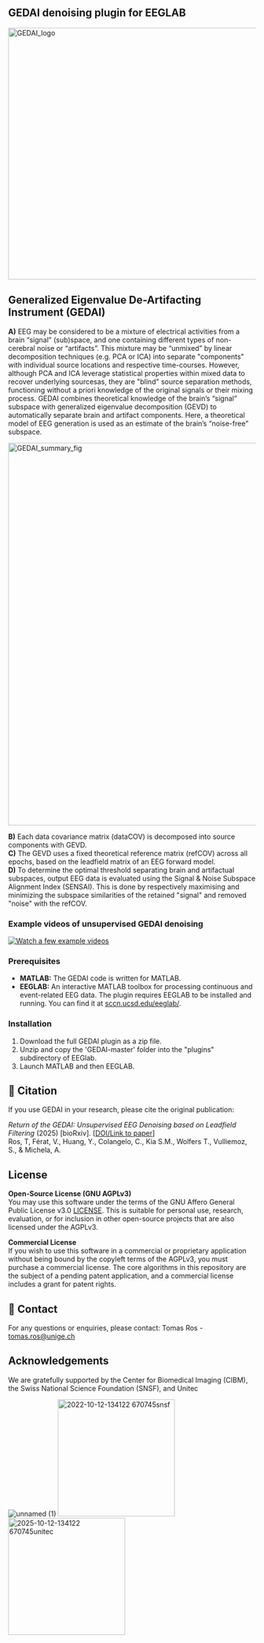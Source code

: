 ## GEDAI denoising plugin for EEGLAB

<img width="2048" height="512" alt="GEDAI_logo" src="https://github.com/user-attachments/assets/e7252afd-7619-43de-a36d-6679a14d0023" />

## Generalized Eigenvalue De-Artifacting Instrument (GEDAI) 
**A)** EEG may be considered to be a mixture of electrical activities from a brain “signal” (sub)space, and one containing different types of non-cerebral noise or “artifacts”. This mixture may be “unmixed” by linear decomposition techniques (e.g. PCA or ICA) into separate "components" with individual source locations and respective time-courses. However, although PCA and ICA leverage statistical properties within mixed data to recover underlying sourcesas, they are "blind" source separation methods, functioning without a priori knowledge of the original signals or their mixing process. GEDAI combines theoretical knowledge of the brain’s “signal” subspace with generalized eigenvalue decomposition (GEVD) to automatically separate brain and artifact components. Here, a theoretical model of EEG generation is used as an estimate of the brain’s “noise-free” subspace.


<img width="1094" height="778" alt="GEDAI_summary_fig" src="https://github.com/user-attachments/assets/be039586-40f4-4f71-9d03-846fc4dc6662" />


**B)** Each data covariance matrix (dataCOV) is decomposed into source components with GEVD.  
**C)** The GEVD uses a fixed theoretical reference matrix (refCOV) across all epochs, based on the leadfield matrix of an EEG forward model.  
**D)** To determine the optimal threshold separating brain and artifactual subspaces, output EEG data is evaluated using the Signal & Noise Subspace Alignment Index (SENSAI). This is done by respectively maximising and minimizing the subspace similarities of the retained "signal" and removed "noise" with the refCOV. 

### Example videos of unsupervised GEDAI denoising


[![Watch a few example videos](https://github.com/user-attachments/assets/6c4145c0-a67c-4575-bd83-e4a40d0dc871)](https://www.youtube.com/playlist?list=PLFwYJV7JHVFRmGTpW3y2MqkL_pYTitxpF)


### Prerequisites

* **MATLAB:** The GEDAI code is written for MATLAB.
* **EEGLAB:** An interactive MATLAB toolbox for processing continuous and event-related EEG data. The plugin requires EEGLAB to be installed and running. You can find it at [sccn.ucsd.edu/eeglab/](https://sccn.ucsd.edu/eeglab/).

### Installation

1. Download the full GEDAI plugin as a zip file.
2. Unzip and copy the 'GEDAI-master' folder into the "plugins" subdirectory of EEGlab.
3. Launch MATLAB and then EEGLAB.

## 📜 Citation

If you use GEDAI in your research, please cite the original publication:

*Return of the GEDAI: Unsupervised EEG Denoising based on Leadfield Filtering* (2025)  [bioRxiv]. [[DOI/Link to paper](https://www.biorxiv.org/content/10.1101/2025.10.04.680449v1)]  
Ros, T, Férat, V., Huang, Y., Colangelo, C., Kia S.M., Wolfers T., Vulliemoz, S., & Michela, A. 


## License

**Open-Source License (GNU AGPLv3)**  
You may use this software under the terms of the GNU Affero General Public License v3.0 [LICENSE](LICENSE). This is suitable for personal use, research, evaluation, or for inclusion in other open-source projects that are also licensed under the AGPLv3.

**Commercial License**  
If you wish to use this software in a commercial or proprietary application without being bound by the copyleft terms of the AGPLv3, you must purchase a commercial license. The core algorithms in this repository are the subject of a pending patent application, and a commercial license includes a grant for patent rights.  

## 📧 Contact

For any questions or enquiries, please contact:
Tomas Ros - tomas.ros@unige.ch

## Acknowledgements
We are gratefully supported by the Center for Biomedical Imaging (CIBM), the Swiss National Science Foundation (SNSF), and Unitec

![unnamed (1)](https://github.com/user-attachments/assets/a5fe08d8-4066-4cd9-8db5-e8bc41760664)
<img width="238" alt="2022-10-12-134122 670745snsf" src="https://github.com/user-attachments/assets/54d236fd-3745-48a1-b6a2-97ffd9bcd7f1" />
<img width="238" alt="2025-10-12-134122 670745unitec" src= "https://github.com/user-attachments/assets/b3b4e13d-7145-42b6-a891-ad6a61890e5e" />




